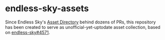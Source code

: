 # endless-sky-assets

Since Endless Sky's [Asset Directory](https://drive.google.com/drive/folders/0B9aK8dG39P29fkdBeUJjSXJYVDdjMEpkOXh3T1NDekFYaTEtbkdTdzVwX2NTUWVVT3BUWVk) behind dozens of PRs, this repository has been created to serve as unofficial-yet-uptodate asset collection, based on [endless-sky#4571](https://github.com/endless-sky/endless-sky/issues/4571).
